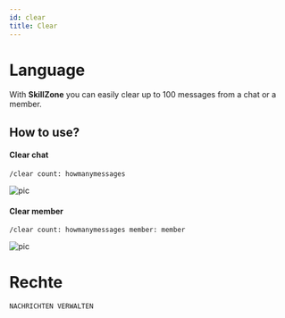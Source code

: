 ```yaml
---
id: clear
title: Clear
---
```


# Language
With **SkillZone** you can easily clear up to 100 messages from a chat or a member.

## How to use?
#### Clear chat
`/clear count: howmanymessages`

![pic](/img/moderation_clear_chat.gif)

#### Clear member
`/clear count: howmanymessages member: member`

![pic](/img/moderation_clear_member.gif)

# Rechte
`NACHRICHTEN VERWALTEN`


